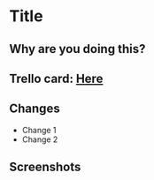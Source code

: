 # Title

## Why are you doing this?
<!-- Remember, PRs are documentation for future contributors -->

## Trello card: [Here](https://trello.com)

## Changes
* Change 1
* Change 2

## Screenshots

